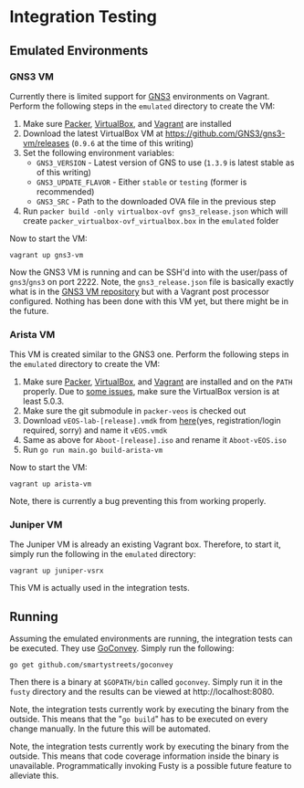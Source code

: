 # Integration Testing

## Emulated Environments

### GNS3 VM

Currently there is limited support for [GNS3](http://www.gns3.com/) environments on Vagrant. Perform the following steps
in the `emulated` directory to create the VM:

1. Make sure [Packer](https://www.packer.io/), [VirtualBox](https://www.virtualbox.org/), and
   [Vagrant](https://www.vagrantup.com/) are installed
2. Download the latest VirtualBox VM at https://github.com/GNS3/gns3-vm/releases (`0.9.6` at the time of this writing)
3. Set the following environment variables:
   * `GNS3_VERSION` - Latest version of GNS to use (`1.3.9` is latest stable as of this writing)
   * `GNS3_UPDATE_FLAVOR` - Either `stable` or `testing` (former is recommended)
   * `GNS3_SRC` - Path to the downloaded OVA file in the previous step
4. Run `packer build -only virtualbox-ovf gns3_release.json` which will create `packer_virtualbox-ovf_virtualbox.box`
   in the `emulated` folder

Now to start the VM:

    vagrant up gns3-vm

Now the GNS3 VM is running and can be SSH'd into with the user/pass of `gns3`/`gns3` on port 2222. Note, the
`gns3_release.json` file is basically exactly what is in the [GNS3 VM repository](https://github.com/GNS3/gns3-vm) but
with a Vagrant post processor configured. Nothing has been done with this VM yet, but there might be in the future.

### Arista VM

This VM is created similar to the GNS3 one. Perform the following steps in the `emulated` directory to create the VM:

1. Make sure [Packer](https://www.packer.io/), [VirtualBox](https://www.virtualbox.org/), and
   [Vagrant](https://www.vagrantup.com/) are installed and on the `PATH` properly. Due to
   [some issues](https://github.com/mitchellh/vagrant/issues/6120), make sure the VirtualBox version is at least 5.0.3.
2. Make sure the git submodule in `packer-veos` is checked out
3. Download `vEOS-lab-[release].vmdk` from [here](https://www.arista.com/en/support/software-download)(yes,
   registration/login required, sorry) and name it `vEOS.vmdk`
4. Same as above for `Aboot-[release].iso` and rename it `Aboot-vEOS.iso`
5. Run `go run main.go build-arista-vm`

Now to start the VM:
                                       
    vagrant up arista-vm

Note, there is currently a bug preventing this from working properly.

### Juniper VM

The Juniper VM is already an existing Vagrant box. Therefore, to start it, simply run the following in the `emulated`
directory:

    vagrant up juniper-vsrx

This VM is actually used in the integration tests.

## Running

Assuming the emulated environments are running, the integration tests can be executed. They use
[GoConvey](https://github.com/smartystreets/goconvey). Simply run the following:

    go get github.com/smartystreets/goconvey

Then there is a binary at `$GOPATH/bin` called `goconvey`. Simply run it in the `fusty` directory and the results can
be viewed at http://localhost:8080.

Note, the integration tests currently work by executing the binary from the outside. This means that the "`go build`"
has to be executed on every change manually. In the future this will be automated.

Note, the integration tests currently work by executing the binary from the outside. This means that code coverage
information inside the binary is unavailable. Programmatically invoking Fusty is a possible future feature to alleviate
this.